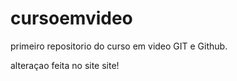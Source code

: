 # cursoemvideo
 primeiro repositorio do curso em video GIT e Github.
 
alteraçao feita no site site!
